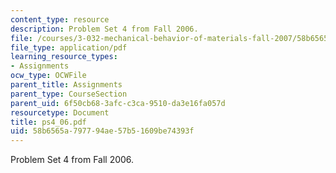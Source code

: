 ```yaml
---
content_type: resource
description: Problem Set 4 from Fall 2006.
file: /courses/3-032-mechanical-behavior-of-materials-fall-2007/58b6565a797794ae57b51609be74393f_ps4_06.pdf
file_type: application/pdf
learning_resource_types:
- Assignments
ocw_type: OCWFile
parent_title: Assignments
parent_type: CourseSection
parent_uid: 6f50cb68-3afc-c3ca-9510-da3e16fa057d
resourcetype: Document
title: ps4_06.pdf
uid: 58b6565a-7977-94ae-57b5-1609be74393f
---
```

Problem Set 4 from Fall 2006.

